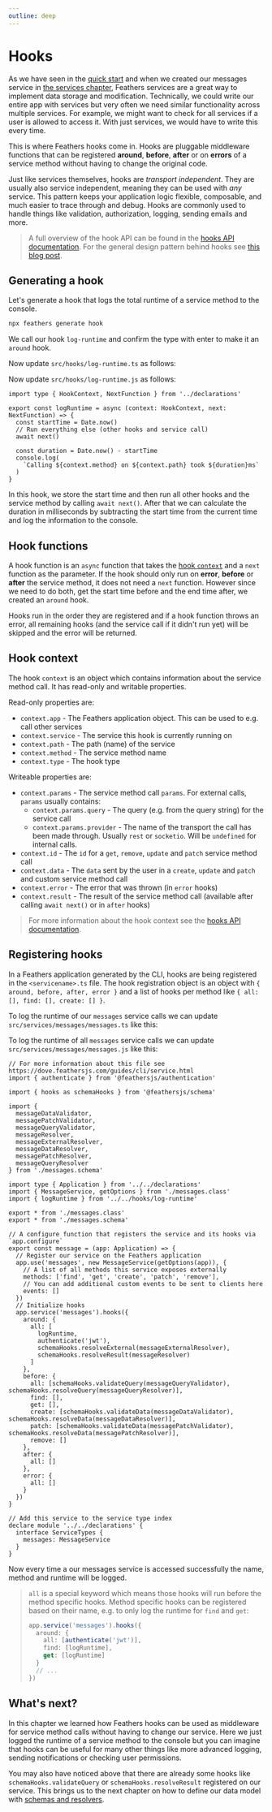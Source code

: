 ```yaml
---
outline: deep
---
```


# Hooks

As we have seen in the [quick start](./starting.md) and when we created our messages service in [the services chapter](./services.md), Feathers services are a great way to implement data storage and modification. Technically, we could write our entire app with services but very often we need similar functionality across multiple services. For example, we might want to check for all services if a user is allowed to access it. With just services, we would have to write this every time.

This is where Feathers hooks come in. Hooks are pluggable middleware functions that can be registered **around**, **before**, **after** or on **errors** of a service method without having to change the original code.

Just like services themselves, hooks are _transport independent_. They are usually also service independent, meaning they can be used with ​*any*​ service. This pattern keeps your application logic flexible, composable, and much easier to trace through and debug.
Hooks are commonly used to handle things like validation, authorization, logging, sending emails and more.

<BlockQuote type="tip">

A full overview of the hook API can be found in the [hooks API documentation](../../api/hooks.md). For the general design pattern behind hooks see [this blog post](https://blog.feathersjs.com/design-patterns-for-modern-web-apis-1f046635215).

</BlockQuote>

## Generating a hook

Let's generate a hook that logs the total runtime of a service method to the console.

```sh
npx feathers generate hook
```

We call our hook `log-runtime` and confirm the type with enter to make it an `around` hook.

<LanguageBlock global-id="ts">

Now update `src/hooks/log-runtime.ts` as follows:

</LanguageBlock>
<LanguageBlock global-id="js">

Now update `src/hooks/log-runtime.js` as follows:

</LanguageBlock>

```ts{4-9}
import type { HookContext, NextFunction } from '../declarations'

export const logRuntime = async (context: HookContext, next: NextFunction) => {
  const startTime = Date.now()
  // Run everything else (other hooks and service call)
  await next()

  const duration = Date.now() - startTime
  console.log(
    `Calling ${context.method} on ${context.path} took ${duration}ms`
  )
}
```

In this hook, we store the start time and then run all other hooks and the service method by calling `await next()`. After that we can calculate the duration in milliseconds by subtracting the start time from the current time and log the information to the console.

## Hook functions

A hook function is an `async` function that takes the [hook `context`](#hook-context) and a `next` function as the parameter. If the hook should only run on **error**, **before** or **after** the service method, it does not need a `next` function. However since we need to do both, get the start time before and the end time after, we created an `around` hook.

Hooks run in the order they are registered and if a hook function throws an error, all remaining hooks (and the service call if it didn't run yet) will be skipped and the error will be returned.

## Hook context

The hook `context` is an object which contains information about the service method call. It has read-only and writable properties.

Read-only properties are:

- `context.app` - The Feathers application object. This can be used to e.g. call other services
- `context.service` - The service this hook is currently running on
- `context.path` - The path (name) of the service
- `context.method` - The service method name
- `context.type` - The hook type

Writeable properties are:

- `context.params` - The service method call `params`. For external calls, `params` usually contains:
  - `context.params.query` - The query (e.g. from the query string) for the service call
  - `context.params.provider` - The name of the transport the call has been made through. Usually `rest` or `socketio`. Will be `undefined` for internal calls.
- `context.id` - The `id` for a `get`, `remove`, `update` and `patch` service method call
- `context.data` - The `data` sent by the user in a `create`, `update` and `patch` and custom service method call
- `context.error` - The error that was thrown (in `error` hooks)
- `context.result` - The result of the service method call (available after calling `await next()` or in `after` hooks)

<BlockQuote type="tip">

For more information about the hook context see the [hooks API documentation](../../api/hooks.md).

</BlockQuote>

## Registering hooks

In a Feathers application generated by the CLI, hooks are being registered in the `<servicename>.ts` file. The hook registration object is an object with `{ around, before, after, error }` and a list of hooks per method like `{ all: [], find: [], create: [] }`.

<LanguageBlock global-id="ts">

To log the runtime of our `messages` service calls we can update `src/services/messages/messages.ts` like this:

</LanguageBlock>
<LanguageBlock global-id="js">

To log the runtime of all `messages` service calls we can update `src/services/messages/messages.js` like this:

</LanguageBlock>

```ts{19,37}
// For more information about this file see https://dove.feathersjs.com/guides/cli/service.html
import { authenticate } from '@feathersjs/authentication'

import { hooks as schemaHooks } from '@feathersjs/schema'

import {
  messageDataValidator,
  messagePatchValidator,
  messageQueryValidator,
  messageResolver,
  messageExternalResolver,
  messageDataResolver,
  messagePatchResolver,
  messageQueryResolver
} from './messages.schema'

import type { Application } from '../../declarations'
import { MessageService, getOptions } from './messages.class'
import { logRuntime } from '../../hooks/log-runtime'

export * from './messages.class'
export * from './messages.schema'

// A configure function that registers the service and its hooks via `app.configure`
export const message = (app: Application) => {
  // Register our service on the Feathers application
  app.use('messages', new MessageService(getOptions(app)), {
    // A list of all methods this service exposes externally
    methods: ['find', 'get', 'create', 'patch', 'remove'],
    // You can add additional custom events to be sent to clients here
    events: []
  })
  // Initialize hooks
  app.service('messages').hooks({
    around: {
      all: [
        logRuntime,
        authenticate('jwt'),
        schemaHooks.resolveExternal(messageExternalResolver),
        schemaHooks.resolveResult(messageResolver)
      ]
    },
    before: {
      all: [schemaHooks.validateQuery(messageQueryValidator), schemaHooks.resolveQuery(messageQueryResolver)],
      find: [],
      get: [],
      create: [schemaHooks.validateData(messageDataValidator), schemaHooks.resolveData(messageDataResolver)],
      patch: [schemaHooks.validateData(messagePatchValidator), schemaHooks.resolveData(messagePatchResolver)],
      remove: []
    },
    after: {
      all: []
    },
    error: {
      all: []
    }
  })
}

// Add this service to the service type index
declare module '../../declarations' {
  interface ServiceTypes {
    messages: MessageService
  }
}
```

Now every time a our messages service is accessed successfully the name, method and runtime will be logged.

<BlockQuote type="tip">

`all` is a special keyword which means those hooks will run before the method specific hooks. Method specific hooks can be registered based on their name, e.g. to only log the runtime for `find` and `get`:

```ts
app.service('messages').hooks({
  around: {
    all: [authenticate('jwt')],
    find: [logRuntime],
    get: [logRuntime]
  }
  // ...
})
```

</BlockQuote>

## What's next?

In this chapter we learned how Feathers hooks can be used as middleware for service method calls without having to change our service. Here we just logged the runtime of a service method to the console but you can imagine that hooks can be useful for many other things like more advanced logging, sending notifications or checking user permissions.

You may also have noticed above that there are already some hooks like `schemaHooks.validateQuery` or `schemaHooks.resolveResult` registered on our service. This brings us to the next chapter on how to define our data model with [schemas and resolvers](./schemas.md).
